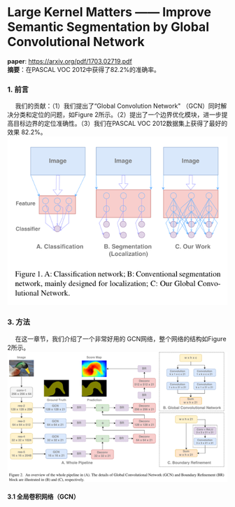 # Large Kernel Matters —— Improve Semantic Segmentation by Global Convolutional Network
**paper**: https://arxiv.org/pdf/1703.02719.pdf </br>
**摘要**：在PASCAL VOC 2012中获得了82.2%的准确率。</br>

### 1. 前言
&emsp; 我们的贡献：（1）我们提出了“Global Convolution Network" （GCN）同时解决分类和定位的问题，如Figure 2所示。（2）提出了一个边界优化模块，进一步提高目标边界的定位准确性。（3）我们在PASCAL VOC 2012数据集上获得了最好的效果 82.2%。</br>
![Figure 1](https://github.com/cooltaici/daybyday/blob/master/picture_paper/LargeKernel/LargeKernel_Figure1.PNG)</br>

### 3. 方法
&emsp; 在这一章节，我们介绍了一个非常好用的 GCN网络，整个网络的结构如Figure 2所示。</br>
![Figure 2](https://github.com/cooltaici/daybyday/blob/master/picture_paper/LargeKernel/LargeKernel_Figure2.PNG)</br>
#### 3.1 全局卷积网络（GCN）
